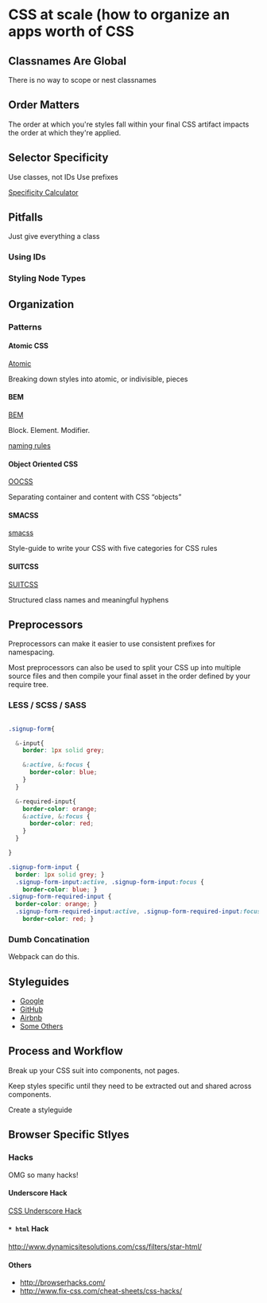 # CSS at scale (how to organize an apps worth of CSS


## Classnames Are Global

There is no way to scope or nest classnames

## Order Matters

The order at which you're styles fall within your final CSS artifact impacts the order at which they're applied.

## Selector Specificity
  Use classes, not IDs
  Use prefixes
  

[Specificity Calculator](https://specificity.keegan.st/)


## Pitfalls
Just give everything a class

### Using IDs

### Styling Node Types


## Organization


### Patterns


#### Atomic CSS

[Atomic](http://github.com/nemophrost/atomic-css)

Breaking down styles into atomic, or indivisible, pieces

#### BEM

[BEM](http://getbem.com/introduction/)

Block. Element. Modifier.

[naming rules](http://getbem.com/naming/)

#### Object Oriented CSS

[OOCSS](http://oocss.org/)

Separating container and content with CSS “objects”

#### SMACSS

[smacss](http://smacss.com/)

Style-guide to write your CSS with five categories for CSS rules

#### SUITCSS

[SUITCSS](http://suitcss.github.io/)

Structured class names and meaningful hyphens



## Preprocessors

Preprocessors can make it easier to use consistent prefixes for namespacing.

Most preprocessors can also be used to split your CSS up into multiple source files and then compile your final asset in the order defined by your require tree.

### LESS / SCSS / SASS

```scss

.signup-form{

  &-input{
    border: 1px solid grey;

    &:active, &:focus {
      border-color: blue;
    }
  }

  &-required-input{
    border-color: orange;
    &:active, &:focus {
      border-color: red;
    }
  }

}

```

```css
.signup-form-input {
  border: 1px solid grey; }
  .signup-form-input:active, .signup-form-input:focus {
    border-color: blue; }
.signup-form-required-input {
  border-color: orange; }
  .signup-form-required-input:active, .signup-form-required-input:focus {
    border-color: red; }
```

### Dumb Concatination

Webpack can do this.


## Styleguides

- [Google](https://google.github.io/styleguide/htmlcssguide.html)
- [GitHub](http://primercss.io/scaffolding/)
- [Airbnb](https://github.com/airbnb/css)
- [Some Others](http://styleguides.io/)


## Process and Workflow

Break up your CSS suit into components, not pages.

Keep styles specific until they need to be extracted out and shared across components.

Create a styleguide


## Browser Specific Stlyes


### Hacks

OMG so many hacks!

#### Underscore Hack

[CSS Underscore Hack](https://allinthehead.com/retro/150/css-underscore-hack)

#### `* html` Hack

http://www.dynamicsitesolutions.com/css/filters/star-html/

#### Others

- http://browserhacks.com/
- http://www.fix-css.com/cheat-sheets/css-hacks/


